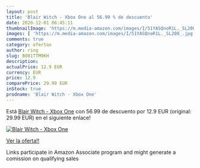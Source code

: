 ```yaml
---
layout: post
title: 'Blair Witch - Xbox One al 56.99 % de descuento'
date: 2020-12-01 06:45:11
thumbnailImage: 'https://m.media-amazon.com/images/I/51YASQnoR1L._SL200_.jpg'
images: [ 'https://m.media-amazon.com/images/I/51YASQnoR1L._SL200_.jpg' ]
comments: true
category: ofertas
author: ring
slug: B081TTM9KH
description:
actualPrice: 12.9 EUR
currency: EUR
price: 12.9
comparePrice: 29.99 EUR
inStock: true
prodname: 'Blair Witch - Xbox One'
---
```


Está [Blair Witch - Xbox One](https://www.amazon.es/dp/B081TTM9KH/?tag=tolees-21) con 56.99 de descuento por 12.9 EUR (original: 29.99 EUR) en el siguiente enlace!

[![Blair Witch - Xbox One](https://m.media-amazon.com/images/I/51YASQnoR1L._SL200_.jpg)](https://www.amazon.es/dp/B081TTM9KH/?tag=tolees-21)

[Ver la oferta!!](https://www.amazon.es/dp/B081TTM9KH/?tag=tolees-21)

Links participate in Amazon Associate program and might generate a comission on qualifying sales


